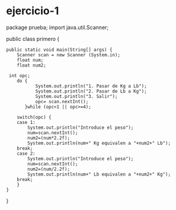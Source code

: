 # ejercicio-1
package prueba;
import java.util.Scanner;

public class primero {

	public static void main(String[] args) {
		Scanner scan = new Scanner (System.in);  
		float num;
		float num2;
		
	 int opc;       
	    do {  
	           System.out.println("1. Pasar de Kg a Lb");
	           System.out.println("2. Pasar de Lb a Kg");
	           System.out.println("3. Salir");
	           opc= scan.nextInt();
	       }while (opc<1 || opc>=4);
	    
	    switch(opc) {
	    case 1:
	    	System.out.println("Introduce el peso");
	    	num=scan.nextInt();
	    	num2=(num*2.2f);
	    	System.out.println(num+" Kg equivalen a "+num2+" Lb");
	    break;
	    case 2:
	    	System.out.println("Introduce el peso");
	    	num=scan.nextInt();
	    	num2=(num/2.2f);
	    	System.out.println(num+" Lb equivalen a "+num2+" Kg");	    	
	    break;	    	
	    }
	}
	
}
